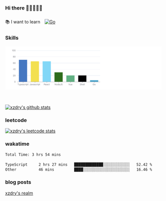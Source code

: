 ### Hi there 👋👋👋👋👋

 :books: I want to learn <a href="https://go.dev/" target="_blank"><img style="margin: 10px" src="https://profilinator.rishav.dev/skills-assets/go-original.svg" alt="Go" height="50" /></a>  

### Skills
![](img/2022-09-05-22-04-20.png)

<br />

[![xzdry's github stats](https://github-readme-stats.vercel.app/api?username=xzdry&count_private=true&show_icons=true&theme=vue)](https://github.com/xzdry)

### leetcode
[![xzdry's leetcode stats](https://leetcard.jacoblin.cool/xzdry-2?theme=light&font=Anek%20Kannada&site=cn)](https://leetcode.cn/u/xzdry-2/)

### wakatime
<!--START_SECTION:waka-->

```text
Total Time: 3 hrs 54 mins

TypeScript     2 hrs 27 mins   █████████████░░░░░░░░░░░░   52.42 %
Other          46 mins         ████░░░░░░░░░░░░░░░░░░░░░   16.46 %
```

<!--END_SECTION:waka-->

### blog posts
[xzdry's realm](https://www.justdry.net/)
